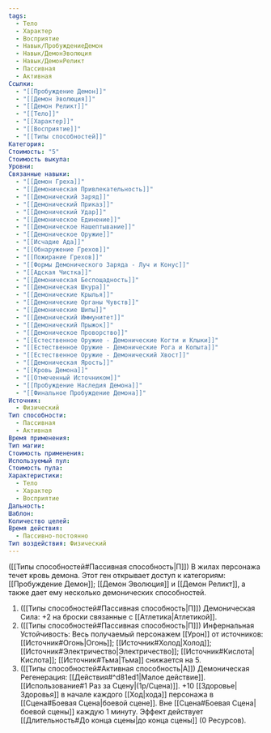 ```yaml
---
tags:
  - Тело
  - Характер
  - Восприятие
  - Навык/ПробуждениеДемон
  - Навык/ДемонЭволюция
  - Навык/ДемонРеликт
  - Пассивная
  - Активная
Ссылки:
  - "[[Пробуждение Демон]]"
  - "[[Демон Эволюция]]"
  - "[[Демон Реликт]]"
  - "[[Тело]]"
  - "[[Характер]]"
  - "[[Восприятие]]"
  - "[[Типы способностей]]"
Категория: 
Стоимость: "5"
Стоимость выкупа: 
Уровни: 
Связанные навыки:
  - "[[Демон Греха]]"
  - "[[Демоническая Привлекательность]]"
  - "[[Демонический Заряд]]"
  - "[[Демонический Приказ]]"
  - "[[Демонический Удар]]"
  - "[[Демоническое Единение]]"
  - "[[Демоническое Нашептывание]]"
  - "[[Демоническое Оружие]]"
  - "[[Исчадие Ада]]"
  - "[[Обнаружение Грехов]]"
  - "[[Пожирание Грехов]]"
  - "[[Формы Демонического Заряда - Луч и Конус]]"
  - "[[Адская Чистка]]"
  - "[[Демоническая Беспощадность]]"
  - "[[Демоническая Шкура]]"
  - "[[Демонические Крылья]]"
  - "[[Демонические Органы Чувств]]"
  - "[[Демонические Шипы]]"
  - "[[Демонический Иммунитет]]"
  - "[[Демонический Прыжок]]"
  - "[[Демоническое Проворство]]"
  - "[[Естественное Оружие - Демонические Когти и Клыки]]"
  - "[[Естественное Оружие - Демонические Рога и Копыта]]"
  - "[[Естественное Оружие - Демонический Хвост]]"
  - "[[Демоническая Ярость]]"
  - "[[Кровь Демона]]"
  - "[[Отмеченный Источником]]"
  - "[[Пробуждение Наследия Демона]]"
  - "[[Финальное Пробуждение Демона]]"
Источник:
  - Физический
Тип способности:
  - Пассивная
  - Активная
Время применения: 
Тип магии: 
Стоимость применения: 
Используемый пул: 
Стоимость пула: 
Характеристики:
  - Тело
  - Характер
  - Восприятие
Дальность: 
Шаблон: 
Количество целей: 
Время действия:
  - Пассивно-постоянно
Тип воздействия: Физический
---
```



([[Типы способностей#Пассивная способность|П]]) В жилах персонажа течет кровь демона. Этот ген открывает доступ к категориям: [[Пробуждение Демон]]; [[Демон Эволюция]] и [[Демон Реликт]], а также дает ему несколько демонических способностей. 

1. ([[Типы способностей#Пассивная способность|П]]) Демоническая Сила: +2 на броски связанные с [[Атлетика|Атлетикой]].
2. ([[Типы способностей#Пассивная способность|П]]) Инфернальная Устойчивость: Весь получаемый персонажем [[Урон]] от источников: [[Источник#Огонь|Огонь]]; [[Источник#Холод|Холод]]; [[Источник#Электричество|Электричество]]; [[Источник#Кислота|Кислота]]; [[Источник#Тьма|Тьма]] снижается на 5. 
3. ([[Типы способностей#Активная способность|А]]) Демоническая Регенерация: [[Действия#^d81ed1|Малое действие]]. [[Использование#1 Раз за Сцену|(1р/Сцена)]]. +10 [[Здоровье|Здоровья]] в начале каждого [[Ход|хода]] персонажа в [[Сцена#Боевая Сцена|боевой сцене]]. Вне [[Сцена#Боевая Сцена|боевой сцены]] каждую 1 минуту. Эффект действует [[Длительность#До конца сцены|до конца сцены]] (0 Ресурсов).